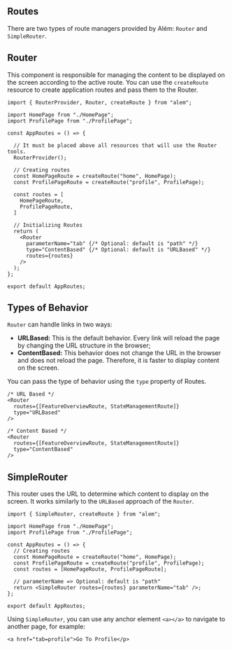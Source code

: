 ## Routes

There are two types of route managers provided by Além: `Router` and `SimpleRouter`.

## Router

This component is responsible for managing the content to be displayed on the screen according to the active route. You can use the `createRoute` resource to create application routes and pass them to the Router.

```tsx
import { RouterProvider, Router, createRoute } from "alem";

import HomePage from "./HomePage";
import ProfilePage from "./ProfilePage";

const AppRoutes = () => {

  // It must be placed above all resources that will use the Router tools.
  RouterProvider();

  // Creating routes
  const HomePageRoute = createRoute("home", HomePage);
  const ProfilePageRoute = createRoute("profile", ProfilePage);

  const routes = [
    HomePageRoute,
    ProfilePageRoute,
  ]

  // Initializing Routes
  return (
    <Router
      parameterName="tab" {/* Optional: default is "path" */}
      type="ContentBased" {/* Optional: default is "URLBased" */}
      routes={routes}
    />
  );
};

export default AppRoutes;
```

## Types of Behavior

`Router` can handle links in two ways:

- **URLBased:** This is the default behavior. Every link will reload the page by changing the URL structure in the browser;
- **ContentBased:** This behavior does not change the URL in the browser and does not reload the page. Therefore, it is faster to display content on the screen.

You can pass the type of behavior using the `type` property of Routes.

```tsx
/* URL Based */
<Router
  routes={[FeatureOverviewRoute, StateManagementRoute]}
  type="URLBased"
/>

/* Content Based */
<Router
  routes={[FeatureOverviewRoute, StateManagementRoute]}
  type="ContentBased"
/>
```

## SimpleRouter

This router uses the URL to determine which content to display on the screen. It works similarly to the `URLBased` approach of the `Router`.

```tsx
import { SimpleRouter, createRoute } from "alem";

import HomePage from "./HomePage";
import ProfilePage from "./ProfilePage";

const AppRoutes = () => {
  // Creating routes
  const HomePageRoute = createRoute("home", HomePage);
  const ProfilePageRoute = createRoute("profile", ProfilePage);
  const routes = [HomePageRoute, ProfilePageRoute];

  // parameterName => Optional: default is "path"
  return <SimpleRouter routes={routes} parameterName="tab" />;
};

export default AppRoutes;
```

Using `SimpleRouter`, you can use any anchor element `<a></a>` to navigate to another page, for example:

```tsx
<a href="tab=profile">Go To Profile</p>
```
